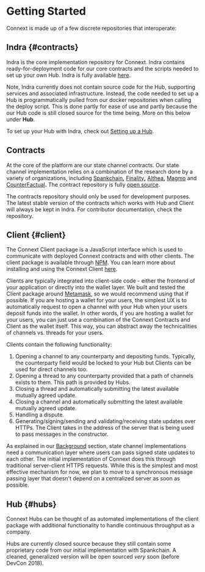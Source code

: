 # Getting Started

Connext is made up of a few discrete repositories that interoperate:

## Indra {#contracts}

Indra is the core implementation repository for Connext. Indra contains ready-for-deployment code for our core contracts and the scripts needed to set up your own Hub. Indra is fully available [here](https://github.com/ConnextProject/indra).

Note, Indra currently does not contain source code for the Hub, supporting services and associated infrastructure. Instead, the code needed to set up a Hub is programmatically pulled from our docker repositories when calling the deploy script. This is done partly for ease of use and partly because the our Hub code is still closed source for the time being. More on this below under **Hub**.

To set up your Hub with Indra, check out [Setting up a Hub](setting-up-a-hub.md).

## Contracts

At the core of the platform are our state channel contracts. Our state channel implementation relies on a combination of the research done by a variety of organizations, including [Spankchain](https://github.com/SpankChain/general-state-channels/)**,** [Finality](https://finalitylabs.io)**,** [Althea](https://altheamesh.com/blog/altheas-multihop-payment-channels/)**,** [Magmo](https://magmo.com/) and [CounterFactual](https://counterfactual.com/)**.** The contract repository is fully [open source](https://github.com/ConnextProject/connext-contracts).

The contracts repository should only be used for development purposes. The latest stable version of the contracts which works with Hub and Client will always be kept in Indra. For contributor documentation, check the repository.

## Client {#client}

The Connext Client package is a JavaScript interface which is used to communicate with deployed Connext contracts and with other clients. The client package is available through [NPM](https://www.npmjs.com/package/connext). You can learn more about installing and using the Connext Client [here](setting-up-a-hub.md).

Clients are typically integrated into client-side code - either the frontend of your application or directly into the wallet layer. We built and tested the Client package around [Metamask](https://metamask.io), so we would recommend using that if possible. If you are hosting a wallet for your users, the simplest UX is to automatically request to open a channel with your Hub when your users deposit funds into the wallet. In other words, if you are hosting a wallet for your users, you can just use a combination of the Connext Contracts and Client as the wallet itself. This way, you can abstract away the technicalities of channels vs. threads for your users.

Clients contain the following functionality:

1. Opening a channel to any counterparty and depositing funds. Typically, the counterparty field would be locked to your Hub but Clients can be used for direct channels too.
2. Opening a thread to any counterparty provided that a path of channels exists to them. This path is provided by Hubs.
3. Closing a thread and automatically submitting the latest available mutually agreed update.
4. Closing a channel and automatically submitting the latest available mutually agreed update.
5. Handling a dispute.
6. Generating/signing/sending and validating/receiving state updates over HTTPs. The Client takes in the address of the server that is being used to pass messages in the constructor.

As explained in our [Background](https://docs.connext.network/~/drafts/-LMhftcfTvKwQu8-JODn/primary/what-is-connext/background-on-state-channels) section, state channel implementations need a communication layer where users can pass signed state updates to each other. The initial implementation of Connext does this through traditional server-client HTTPS requests. While this is the simplest and most effective mechanism for now, we plan to move to a synchronous message passing layer that doesn't depend on a centralized server as soon as possible.

## Hub {#hubs}

Connext Hubs can be thought of as automated implementations of the client package with additional functionality to handle continuous throughput as a company.

Hubs are currently closed source because they still contain some proprietary code from our initial implementation with Spankchain. A cleaned, generalized version will be open sourced _very_ soon \(before DevCon 2018\).

